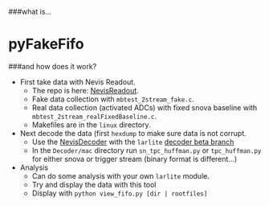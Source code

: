 ###what is...
# pyFakeFifo
###and how does it work?

* First take data with Nevis Readout.
  * The repo is here: [NevisReadout](https://github.com/NevisUB/sn/tree/2stream).
  * Fake data collection with `mbtest_2stream_fake.c`.
  * Real data collection (activated ADCs) with fixed snova baseline with `mbtest_2stream_realFixedBaseline.c`.
  * Makefiles are in the `linux` directory.
* Next decode the data (first `hexdump` to make sure data is not corrupt.
  * Use the [NevisDecoder](https://github.com/vgenty/NevisDecoder) with the `larlite` [decoder beta branch](https://github.com/larlight/larlite/tree/nevis_decoder_beta)
  * In the `Decoder/mac` directory run `sn_tpc_huffman.py` or `tpc_huffman.py` for either snova or trigger stream (binary format is different...)
* Analysis
  * Can do some analysis with your own `larlite` module.
  * Try and display the data with this tool
  * Display with ``python view_fifo.py [dir | rootfiles]``
